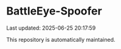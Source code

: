 # BattleEye-Spoofer

Last updated: 2025-06-25 20:17:59

This repository is automatically maintained.
